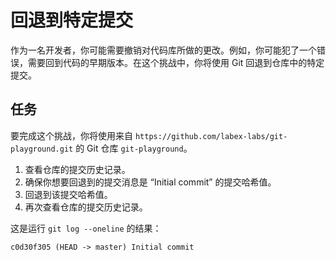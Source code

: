 # 回退到特定提交

作为一名开发者，你可能需要撤销对代码库所做的更改。例如，你可能犯了一个错误，需要回到代码的早期版本。在这个挑战中，你将使用 Git 回退到仓库中的特定提交。

## 任务

要完成这个挑战，你将使用来自 `https://github.com/labex-labs/git-playground.git` 的 Git 仓库 `git-playground`。

1. 查看仓库的提交历史记录。
2. 确保你想要回退到的提交消息是 “Initial commit” 的提交哈希值。
3. 回退到该提交哈希值。
4. 再次查看仓库的提交历史记录。

这是运行 `git log --oneline` 的结果：

```shell
c0d30f305 (HEAD -> master) Initial commit
```
